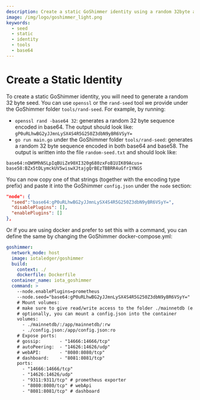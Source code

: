 ```yaml
---
description: Create a static GoShimmer identity using a random 32byte autopeering seed, open ssl or rand-seed.
image: /img/logo/goshimmer_light.png
keywords:
  - seed
  - static
  - identity
  - tools
  - base64
---
```


# Create a Static Identity

To create a static GoShimmer identity, you will need to generate a random 32 byte seed. You can use `openssl` or the `rand-seed` tool we provide under the GoShimmer folder `tools/rand-seed`.
For example, by running:

- `openssl rand -base64 32`: generates a random 32 byte sequence encoded in base64. The output should look like: `gP0uRLhwBG2yJJmnLySX4S4R5G250Z3dbN9yBR6VSyY=`
- `go run main.go` under the GoShimmer folder `tools/rand-seed`: generates a random 32 byte sequence encoded in both base64 and base58. The output is written into the file `random-seed.txt` and should look like:

```
base64:nQW9MhNSLpIqBUiZe90XI320g680zxFoB1UIK09Acus=
base58:BZx5tDLymckUV5wiswXJtajgQrBEzTBBRR4uGfr1YNGS
```

You can now copy one of that strings (together with the encoding type prefix) and paste it into the GoShimmer `config.json` under the `node` section:

```json
"node": {
  "seed":"base64:gP0uRLhwBG2yJJmnLySX4S4R5G250Z3dbN9yBR6VSyY=",
  "disablePlugins": [],
  "enablePlugins": []
},
```

Or if you are using docker and prefer to set this with a command, you can define the same by changing the GoShimmer docker-compose.yml:

```yaml
goshimmer:
  network_mode: host
  image: iotaledger/goshimmer
  build:
    context: ./
    dockerfile: Dockerfile
  container_name: iota_goshimmer
  command: >
    --node.enablePlugins=prometheus
    --node.seed="base64:gP0uRLhwBG2yJJmnLySX4S4R5G250Z3dbN9yBR6VSyY="
    # Mount volumes:
    # make sure to give read/write access to the folder ./mainnetdb (e.g., chmod -R 777 ./mainnetdb)
    # optionally, you can mount a config.json into the container
    volumes:
      - ./mainnetdb/:/app/mainnetdb/:rw
      - ./config.json:/app/config.json:ro
    # Expose ports:
    # gossip:       - "14666:14666/tcp"
    # autoPeering:  - "14626:14626/udp"
    # webAPI:       - "8080:8080/tcp"
    # dashboard:    - "8081:8081/tcp"
    ports:
      - "14666:14666/tcp"
      - "14626:14626/udp"
      - "9311:9311/tcp" # prometheus exporter
      - "8080:8080/tcp" # webApi
      - "8081:8081/tcp" # dashboard
```
